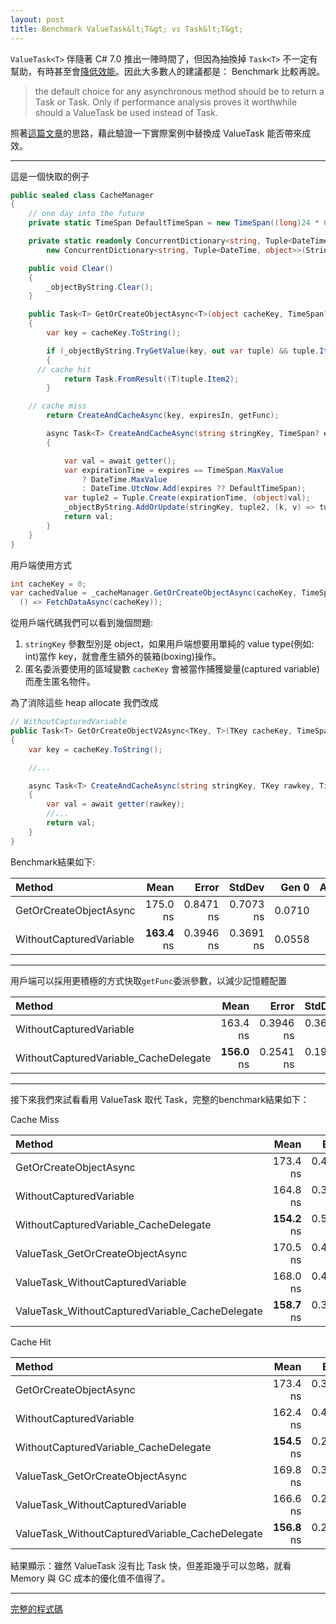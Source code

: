 ```yaml
---
layout: post
title: Benchmark ValueTask&lt;T&gt; vs Task&lt;T&gt;
---
```


`ValueTask<T>` 伴隨著 C# 7.0 推出一陣時間了，但因為抽換掉 `Task<T>` 不一定有幫助，有時甚至會[降低效能](https://stackoverflow.com/a/43003779)。因此大多數人的建議都是： Benchmark 比較再說。

>the default choice for any asynchronous method should be to return a Task or Task<TResult>. Only if performance analysis proves it worthwhile should a ValueTask<TResult> be used instead of Task<TResult>.


照著[這篇文章](https://blogs.msdn.microsoft.com/seteplia/2018/01/25/the-performance-characteristics-of-async-methods/)的思路，藉此驗證一下實際案例中替換成 ValueTask<T> 能否帶來成效。

----

這是一個快取的例子

```csharp
public sealed class CacheManager
{
	// one day into the future
	private static TimeSpan DefaultTimeSpan = new TimeSpan((long)24 * 60 * 60 * TimeSpan.TicksPerSecond);

	private static readonly ConcurrentDictionary<string, Tuple<DateTime, object>> _objectByString =
		new ConcurrentDictionary<string, Tuple<DateTime, object>>(StringComparer.OrdinalIgnoreCase);

	public void Clear()
	{
		_objectByString.Clear();
	}

	public Task<T> GetOrCreateObjectAsync<T>(object cacheKey, TimeSpan? expiresIn, Func<Task<T>> getFunc)
	{
		var key = cacheKey.ToString();

		if (_objectByString.TryGetValue(key, out var tuple) && tuple.Item1 >= DateTime.UtcNow)
		{
      // cache hit
			return Task.FromResult((T)tuple.Item2);
		}

    // cache miss
		return CreateAndCacheAsync(key, expiresIn, getFunc);

		async Task<T> CreateAndCacheAsync(string stringKey, TimeSpan? expires, Func<Task<T>> getter)
		{

			var val = await getter();
			var expirationTime = expires == TimeSpan.MaxValue
				? DateTime.MaxValue
				: DateTime.UtcNow.Add(expires ?? DefaultTimeSpan);
			var tuple2 = Tuple.Create(expirationTime, (object)val);
			_objectByString.AddOrUpdate(stringKey, tuple2, (k, v) => tuple2);
			return val;
		}
	}
}
```

用戶端使用方式

```csharp
int cacheKey = 0;
var cachedValue = _cacheManager.GetOrCreateObjectAsync(cacheKey, TimeSpan.MaxValue, 
  () => FetchDataAsync(cacheKey));
```

從用戶端代碼我們可以看到幾個問題:

1. ```stringKey``` 參數型別是 object，如果用戶端想要用單純的 value type(例如: int)當作 key，就會產生額外的裝箱(boxing)操作。
2. 匿名委派要使用的區域變數 ```cacheKey``` 會被當作捕獲變量(captured variable)而產生匿名物件。

為了消除這些 heap allocate 我們改成

```csharp
// WithoutCapturedVariable
public Task<T> GetOrCreateObjectV2Async<TKey, T>(TKey cacheKey, TimeSpan? expiresIn, Func<TKey, Task<T>> getFunc)
{
	var key = cacheKey.ToString();

	//...

	async Task<T> CreateAndCacheAsync(string stringKey, TKey rawkey, TimeSpan? expires, Func<TKey, Task<T>> getter)
	{
		var val = await getter(rawkey);
		//...
		return val;
	}
}
```

Benchmark結果如下:

|                                           Method |     Mean |     Error |    StdDev |  Gen 0 | Allocated |
|:----------------------------------------------- |---------:|----------:|----------:|-------:|----------:|
|                          GetOrCreateObjectAsync | 175.0 ns | 0.8471 ns | 0.7073 ns | 0.0710 |     224 B |
|                         WithoutCapturedVariable | **163.4** ns | 0.3946 ns | 0.3691 ns | 0.0558 |     **176** B |

------

用戶端可以採用更積極的方式快取`getFunc`委派參數，以減少記憶體配置

|                                          Method |     Mean |     Error |    StdDev |  Gen 0 | Allocated |
|:----------------------------------------------- |---------:|----------:|----------:|-------:|----------:|
|                         WithoutCapturedVariable | 163.4 ns | 0.3946 ns | 0.3691 ns | 0.0558 |     176 B |
|           WithoutCapturedVariable_CacheDelegate | **156.0** ns | 0.2541 ns | 0.1984 ns | 0.0355 |     **112** B |

------

接下來我們來試看看用 ValueTask<T> 取代 Task<T>，完整的benchmark結果如下：

Cache Miss

|                                            Method |     Mean |     Error |    StdDev |  Gen 0 | Allocated |
|:----------------------------------------------- |---------:|----------:|----------:|-------:|----------:|
|                          GetOrCreateObjectAsync | 173.4 ns | 0.4277 ns | 0.3791 ns | 0.0710 |     **224** B |
|                         WithoutCapturedVariable | 164.8 ns | 0.3074 ns | 0.2725 ns | 0.0558 |     176 B |
|           WithoutCapturedVariable_CacheDelegate | **154.2** ns | 0.5140 ns | 0.4292 ns | 0.0355 |     112 B |
|                ValueTask_GetOrCreateObjectAsync | 170.5 ns | 0.4437 ns | 0.4151 ns | 0.0381 |     120 B |
|               ValueTask_WithoutCapturedVariable | 168.0 ns | 0.4448 ns | 0.4161 ns | 0.0305 |      96 B |
| ValueTask_WithoutCapturedVariable_CacheDelegate | **158.7** ns | 0.3101 ns | 0.2749 ns | 0.0100 |      **32** B |

Cache Hit

|                                          Method |     Mean |     Error |    StdDev |  Gen 0 | Allocated |
|:----------------------------------------------- |---------:|----------:|----------:|-------:|----------:|
|                          GetOrCreateObjectAsync | 173.4 ns | 0.3568 ns | 0.3338 ns | 0.0710 |     224 B |
|                         WithoutCapturedVariable | 162.4 ns | 0.4580 ns | 0.4060 ns | 0.0558 |     176 B |
|           WithoutCapturedVariable_CacheDelegate | **154.5** ns | 0.2841 ns | 0.2658 ns | 0.0355 |     112 B |
|                ValueTask_GetOrCreateObjectAsync | 169.8 ns | 0.3438 ns | 0.3048 ns | 0.0379 |     120 B |
|               ValueTask_WithoutCapturedVariable | 166.6 ns | 0.2539 ns | 0.2251 ns | 0.0303 |      96 B |
| ValueTask_WithoutCapturedVariable_CacheDelegate | **156.8** ns | 0.2152 ns | 0.1797 ns | 0.0100 |      32 B |

結果顯示：雖然 ValueTask 沒有比 Task 快，但差距幾乎可以忽略，就看 Memory 與 GC 成本的優化值不值得了。

------

[完整的程式碼](https://github.com/mkjeff/Benchmark/blob/master/CacheManager.linq)
